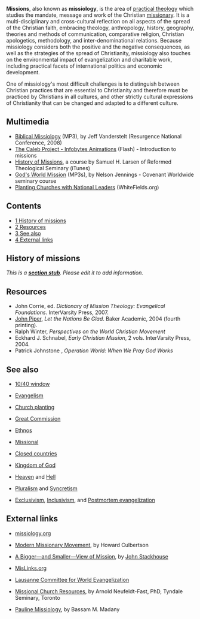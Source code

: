 **Missions**, also known as **missiology**, is the area of
[practical theology](Practical_theology "Practical theology") which
studies the mandate, message and work of the Christian
[missionary](Missionary "Missionary"). It is a multi-disciplinary
and cross-cultural reflection on all aspects of the spread of the
Christian faith, embracing theology, anthropology, history,
geography, theories and methods of communication, comparative
religion, Christian apologetics, methodology, and
inter-denominational relations. Because missiology considers both
the positive and the negative consequences, as well as the
strategies of the spread of Christianity, missiology also touches
on the environmental impact of evangelization and charitable work,
including practical facets of international politics and economic
development.

One of missiology's most difficult challenges is to distinguish
between Christian practices that are essential to Christianity and
therefore must be practiced by Christians in all cultures, and
other strictly cultural expressions of Christianity that can be
changed and adapted to a different culture.


## Multimedia

-   [Biblical Missiology](http://theresurgence.com/files/audio/jeff_vanderstelt_2008-02-27_audio_tnc_biblical_missiology.mp3)
    (MP3), by Jeff Vanderstelt (Resurgence National Conference, 2008)
-   [The Caleb Project - Infobytes Animations](http://www.calebproject.org/main.php/news_and_interactive/infobytes_animations)
    (Flash) - Introduction to missions
-   [History of Missions](http://deimos3.apple.com/WebObjects/Core.woa/Browse/rts.edu.1291264480.01291264485),
    a course by Samuel H. Larsen of Reformed Theological Seminary
    (iTunes)
-   [God's World Mission](http://www.covenantseminary.edu/worldwide/WM310/WM310.asp)
    (MP3s), by Nelson Jennings - Covenant Worldwide seminary course
-   [Planting Churches with National Leaders](http://www.youtube.com/watch?v=qA4Y5uyzB3c)
    (WhiteFields.org)

## Contents

-   [1 History of missions](#History_of_missions)
-   [2 Resources](#Resources)
-   [3 See also](#See_also)
-   [4 External links](#External_links)

## History of missions

*This is a **[section stub](http://www.theopedia.com/Category:Theopedia_sectionstubs "Category:Theopedia sectionstubs")**. Please edit it to add information.*
## Resources

-   John Corrie, ed.
    *Dictionary of Mission Theology: Evangelical Foundations*.
    InterVarsity Press, 2007.
-   [John Piper](John_Piper "John Piper"),
    *Let the Nations Be Glad*. Baker Academic, 2004 (fourth printing).
-   Ralph Winter, *Perspectives on the World Christian Movement*
-   Eckhard J. Schnabel, *Early Christian Mission*, 2 vols.
    InterVarsity Press, 2004.
-   Patrick Johnstone , *Operation World: When We Pray God Works*

## See also

-   [10/40 window](10/40_window "10/40 window")
-   [Evangelism](Evangelism "Evangelism")
-   [Church planting](Church_planting "Church planting")
-   [Great Commission](Great_Commission "Great Commission")
-   [Ethnos](Ethnos "Ethnos")
-   [Missional](Missional "Missional")

-   [Closed countries](index.php?title=Closed_countries&action=edit&redlink=1 "Closed countries (page does not exist)")
-   [Kingdom of God](Kingdom_of_God "Kingdom of God")
-   [Heaven](Heaven "Heaven") and [Hell](Hell "Hell")
-   [Pluralism](Pluralism "Pluralism") and
    [Syncretism](Syncretism "Syncretism")
-   [Exclusivism](Exclusivism "Exclusivism"),
    [Inclusivism](Inclusivism "Inclusivism"), and
    [Postmortem evangelization](index.php?title=Postmortem_evangelization&action=edit&redlink=1 "Postmortem evangelization (page does not exist)")

## External links

-   [missiology.org](http://missiology.org)
-   [Modern Missionary Movement](http://home.snu.edu/~hculbert/misshist.htm),
    by Howard Culbertson
-   [A Bigger—and Smaller—View of Mission](http://www.christianitytoday.com/bc/2007/003/11.26.html),
    by [John Stackhouse](John_Stackhouse "John Stackhouse")
-   [MisLinks.org](http://www.mislinks.org/)
-   [Lausanne Committee for World Evangelization](http://lausanne.gospelcom.net/wemag/0index.html)

-   [Missional Church Resources](http://www.tyndale.ca/seminary/mtsmodular/reading-rooms/missional),
    by Arnold Neufeldt-Fast, PhD, Tyndale Seminary, Toronto
-   [Pauline Missiology](http://www.monergism.com/thethreshold/articles/onsite/paulinemissiology.html),
    by Bassam M. Madany




